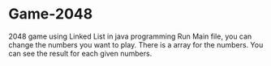 # Game-2048
2048 game using Linked List in java programming
Run Main file, you can change the numbers you want to play. There is a array for the numbers. You can see the result for each given numbers. 
